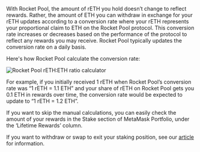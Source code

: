 With Rocket Pool, the amount of rETH you hold doesn’t change to reflect rewards. Rather, the amount of ETH you can withdraw in exchange for your rETH updates according to a conversion rate where your rETH represents your proportional claim to ETH on the Rocket Pool protocol. This conversion rate increases or decreases based on the performance of the protocol to reflect any rewards you may receive. Rocket Pool typically updates the conversion rate on a daily basis.


Here's how Rocket Pool calculate the conversion rate:


![Rocket Pool rETH:ETH ratio calculator](https://support.metamask.io/hc/article_attachments/15924836967963)


For example, if you initially received 1 rETH when Rocket Pool’s conversion rate was “1 rETH = 1.1 ETH” and your share of rETH on Rocket Pool gets you 0.1 ETH in rewards over time, the conversion rate would be expected to update to “1 rETH = 1.2 ETH”.


If you want to skip the manual calculations, you can easily check the amount of your rewards in the Stake section of MetaMask Portfolio, under the ‘Lifetime Rewards’ column.


If you want to withdraw or swap to exit your staking position, see our [article](https://support.metamask.io/hc/en-us/articles/11834605248923) for information.

